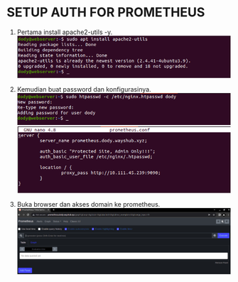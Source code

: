 # **SETUP AUTH FOR PROMETHEUS**

1. Pertama install apache2-utils -y. <br>
   ![isntallapache](assets/images-auth/installapache.png) <br>

2. Kemudian buat password dan konfigurasinya. <br>
   ![addpass](assets/images-auth/addpass.png) <br>
   ![configprom](assets/images-auth/configprom.png) <br>

3. Buka browser dan akses domain ke prometheus. <br>
   ![resultprom](assets/images-auth/resultprom.png)